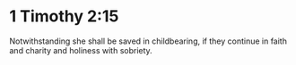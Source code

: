 # 1 Timothy 2:15

Notwithstanding she shall be saved in childbearing, if they continue in faith and charity and holiness with sobriety.